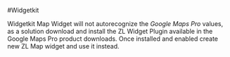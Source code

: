 #Widgetkit

Widgetkit Map Widget will not autorecognize the *Google Maps Pro* values, as a solution download and install the ZL Widget Plugin available in the Google Maps Pro product downloads. Once installed and enabled create new ZL Map widget and use it instead.